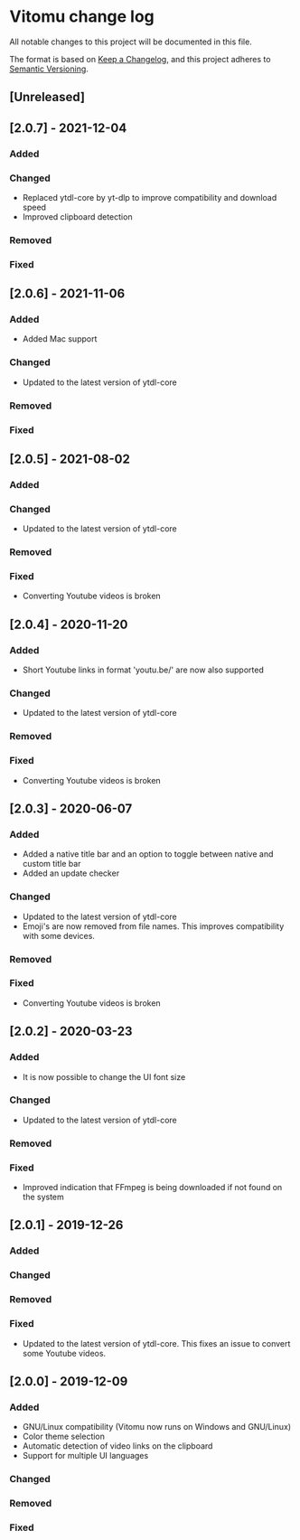 # Vitomu change log

All notable changes to this project will be documented in this file.

The format is based on [Keep a Changelog](https://keepachangelog.com/en/1.0.0/),
and this project adheres to [Semantic Versioning](https://semver.org/spec/v2.0.0.html).

## [Unreleased]

## [2.0.7] - 2021-12-04

### Added

### Changed

-   Replaced ytdl-core by yt-dlp to improve compatibility and download speed
-   Improved clipboard detection

### Removed

### Fixed

## [2.0.6] - 2021-11-06

### Added

-   Added Mac support

### Changed

-   Updated to the latest version of ytdl-core

### Removed

### Fixed

## [2.0.5] - 2021-08-02

### Added

### Changed

-   Updated to the latest version of ytdl-core

### Removed

### Fixed

-   Converting Youtube videos is broken

## [2.0.4] - 2020-11-20

### Added

-   Short Youtube links in format 'youtu.be/' are now also supported

### Changed

-   Updated to the latest version of ytdl-core

### Removed

### Fixed

-   Converting Youtube videos is broken

## [2.0.3] - 2020-06-07

### Added

-   Added a native title bar and an option to toggle between native and custom title bar
-   Added an update checker

### Changed

-   Updated to the latest version of ytdl-core
-   Emoji's are now removed from file names. This improves compatibility with some devices.

### Removed

### Fixed

-   Converting Youtube videos is broken

## [2.0.2] - 2020-03-23

### Added

-   It is now possible to change the UI font size

### Changed

-   Updated to the latest version of ytdl-core

### Removed

### Fixed

-   Improved indication that FFmpeg is being downloaded if not found on the system

## [2.0.1] - 2019-12-26

### Added

### Changed

### Removed

### Fixed

-   Updated to the latest version of ytdl-core. This fixes an issue to convert some Youtube videos.

## [2.0.0] - 2019-12-09

### Added

-   GNU/Linux compatibility (Vitomu now runs on Windows and GNU/Linux)
-   Color theme selection
-   Automatic detection of video links on the clipboard
-   Support for multiple UI languages

### Changed

### Removed

### Fixed
